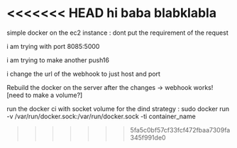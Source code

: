 <<<<<<< HEAD
hi
baba
blabklabla
=======
simple docker on the ec2 instance :
dont put the requirement of the request

i am  trying  with port 8085:5000  

i am trying to make another push16

i change the url of the webhook to just host and port 

Rebuild the docker on the server after the changes -> webhook works! [need to make a volume?]

run the docker ci with socket volume for the dind strategy :
sudo docker run -v /var/run/docker.sock:/var/run/docker.sock -ti container_name
>>>>>>> 5fa5c0bf57cf33fcf472fbaa7309fa345f991de0
